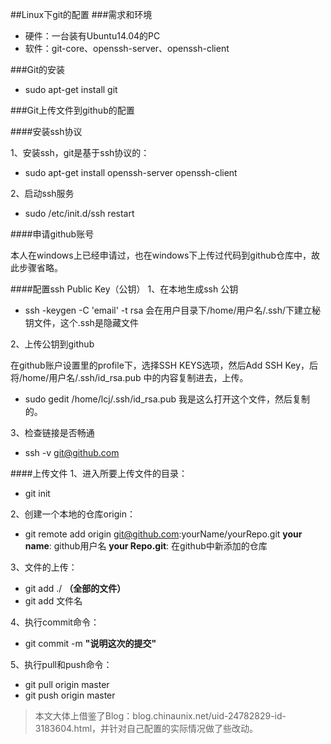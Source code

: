 ##Linux下git的配置
###需求和环境
- 硬件：一台装有Ubuntu14.04的PC
- 软件：git-core、openssh-server、openssh-client

###Git的安装
- sudo apt-get install git

###Git上传文件到github的配置

####安装ssh协议

1、安装ssh，git是基于ssh协议的：
- sudo apt-get install openssh-server openssh-client

2、启动ssh服务
- sudo /etc/init.d/ssh restart

####申请github账号

本人在windows上已经申请过，也在windows下上传过代码到github仓库中，故此步骤省略。

####配置ssh Public Key（公钥）
1、在本地生成ssh 公钥
- ssh -keygen -C 'email' -t rsa
会在用户目录下/home/用户名/.ssh/下建立秘钥文件，这个.ssh是隐藏文件

2、上传公钥到github

在github账户设置里的profile下，选择SSH KEYS选项，然后Add SSH Key，后将/home/用户名/.ssh/id_rsa.pub 中的内容复制进去，上传。
- sudo gedit /home/lcj/.ssh/id_rsa.pub
我是这么打开这个文件，然后复制的。

3、检查链接是否畅通
- ssh -v git@github.com

####上传文件
1、进入所要上传文件的目录：
- git init

2、创建一个本地的仓库origin：
- git remote add origin git@github.com:yourName/yourRepo.git
**your name**: github用户名
**your Repo.git**: 在github中新添加的仓库

3、文件的上传：
- git add ./ **（全部的文件）**
- git add 文件名

4、执行commit命令：
- git commit -m **"说明这次的提交"**

5、执行pull和push命令：
- git pull origin master
- git push origin master

> 本文大体上借鉴了Blog：blog.chinaunix.net/uid-24782829-id-3183604.html，并针对自己配置的实际情况做了些改动。